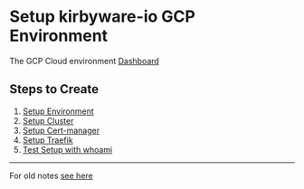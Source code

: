 # Setup kirbyware-io GCP Environment 
The GCP Cloud environment [Dashboard](https://console.cloud.google.com/home/dashboard?project=kirbyware-io-primary-k8&walkthrough_id=assistant_webhosting_index)

## Steps to Create
1. [Setup Environment](./docs/1-setup-environment.md)
2. [Setup Cluster](./docs/2-setup-cluster.md)
3. [Setup Cert-manager](./docs/3-setup-cert-manager.md)
4. [Setup Traefik](./docs/4-setup-traefik.md)
5. [Test Setup with whoami](./docs/5-setup-whoami-test.md)

---

For old notes [see here](../../old/google-cloud/readme.md)